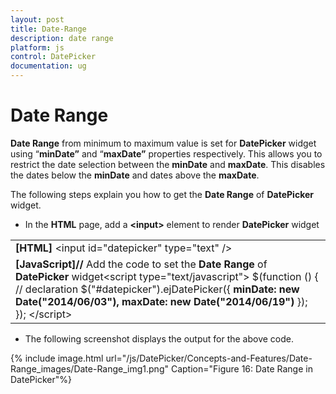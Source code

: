 ```yaml
---
layout: post
title: Date-Range
description: date range
platform: js
control: DatePicker
documentation: ug
---
```


# Date Range

**Date Range** from minimum to maximum value is set for **DatePicker** widget using “**minDate”** and “**maxDate”** properties respectively. This allows you to restrict the date selection between the **minDate** and **maxDate**. This disables the dates below the **minDate** and dates above the **maxDate**.

The following steps explain you how to get the **Date Range** of **DatePicker** widget.

* In the **HTML** page, add a **&lt;input&gt;** element to render **DatePicker** widget

<table>
<tr>
<td>
<b>[HTML]</b>    &lt;input id="datepicker" type="text" /&gt;</td></tr>
<tr>
<td>
<b>[JavaScript]</b><b>// </b>Add the code to set the <b>Date Range</b> of <b>DatePicker</b> widget&lt;script type="text/javascript"&gt;        $(function () {            // declaration            $("#datepicker").ejDatePicker({                <b>minDate: new Date("2014/06/03"),</b><b>                maxDate: new Date("2014/06/19")</b>            });        });    &lt;/script&gt;</td></tr>
</table>


*  The following screenshot displays the output for the above code.

{% include image.html url="/js/DatePicker/Concepts-and-Features/Date-Range_images/Date-Range_img1.png" Caption="Figure 16: Date Range in DatePicker"%}

